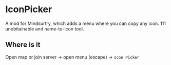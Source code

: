 # IconPicker
A mod for Mindsurtry, which adds a menu where you can copy any icon. 111 unobitainable and name-to-icon tool.

## Where is it
Open map or join server -> open menu (escape) -> `Icon Picker`
